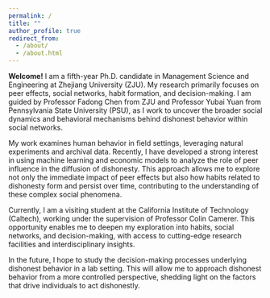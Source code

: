 ```yaml
---
permalink: /
title: ""
author_profile: true
redirect_from: 
  - /about/
  - /about.html
---
```

**Welcome!**
I am a fifth-year Ph.D. candidate in Management Science and Engineering at Zhejiang University (ZJU). My research primarily focuses on peer effects, social networks, habit formation, and decision-making. I am guided by Professor Fadong Chen from ZJU and Professor Yubai Yuan from Pennsylvania State University (PSU), as I work to uncover the broader social dynamics and behavioral mechanisms behind dishonest behavior within social networks.

My work examines human behavior in field settings, leveraging natural experiments and archival data. Recently, I have developed a strong interest in using machine learning and economic models to analyze the role of peer influence in the diffusion of dishonesty. This approach allows me to explore not only the immediate impact of peer effects but also how habits related to dishonesty form and persist over time, contributing to the understanding of these complex social phenomena.

Currently, I am a visiting student at the California Institute of Technology (Caltech), working under the supervision of Professor Colin Camerer. This opportunity enables me to deepen my exploration into habits, social networks, and decision-making, with access to cutting-edge research facilities and interdisciplinary insights.

In the future, I hope to study the decision-making processes underlying dishonest behavior in a lab setting. This will allow me to approach dishonest behavior from a more controlled perspective, shedding light on the factors that drive individuals to act dishonestly.



<!-- I’m a fifth-year Ph.D. candidate in Management Science and Engineering at Zhejiang University (ZJU). Before joining ZJU, I earned my B.A. in Logistics Engineering from Chongqing University (CQU).

Currently, I am a visiting student at the California Institute of Technology (Caltech), working under the supervision of Professor Colin Camerer. 

My graduate research focuses on peer effects, social networks, habit, and decision making, guided by Professor Fadong Chen and Professor Yubai Yuan. -->


